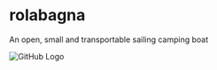 # rolabagna
An open, small and transportable sailing camping boat 

![GitHub Logo](/images/logo.png)
